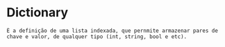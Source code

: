 # Dictionary
    É a definição de uma lista indexada, que pernmite armazenar pares de chave e valor, de qualquer tipo (int, string, bool e etc).

